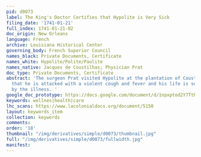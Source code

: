 ```yaml
---
pid: d0073
label: The King's Doctor Certifies that Hypolite is Very Sick
filing_date: '1741-01-21'
full_index: 1741-01-21-02
doc_origin: New Orleans
language: French
archive: Louisiana Historical Center
governing_body: French Superior Council
names_black: Private Documents, Certificate
names_white: Hypolite/Polite/Paulite
names_native: Jacques de Coustilhas; Physician Prat
doc_type: Private Documents, Certificate
abstract: 'The surgeon Prat visited Hypolite at the plantation of Coustilhas and reported
  that he is attacked with a violent cough and fever and his life is severly threatened
  by the illness. '
google_doc_prototype: https://docs.google.com/document/d/1npxptod2Y7TtR5BH7y4ZvoK6CsHYLzlls_NTpmeSQ7s/edit?usp=sharing
keywords: wellnes|health|care
lhc_scans: https://www.lacolonialdocs.org/document/5150
layout: keywords_item
collection: keywords
comments:
order: '18'
thumbnail: "/img/derivatives/simple/d0073/thumbnail.jpg"
full: "/img/derivatives/simple/d0073/fullwidth.jpg"
manifest:
---
```

